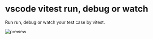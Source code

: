 # vscode vitest run, debug or watch

Run run, debug or watch your test case by vitest.

![preview](https://github.com/kwai-explore/vscode-vitest-runner/blob/main/docs/preview.png?raw=true)
